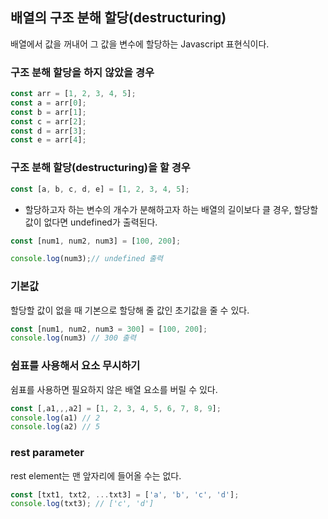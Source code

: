 ## 배열의 구조 분해 할당(destructuring)
배열에서 값을 꺼내어 그 값을 변수에 할당하는 Javascript 표현식이다.

### 구조 분해 할당을 하지 않았을 경우
```javascript
const arr = [1, 2, 3, 4, 5];
const a = arr[0];
const b = arr[1];
const c = arr[2];
const d = arr[3];
const e = arr[4];
```

### 구조 분해 할당(destructuring)을 할 경우

```javascript
const [a, b, c, d, e] = [1, 2, 3, 4, 5];
```

- 할당하고자 하는 변수의 개수가 분해하고자 하는 배열의 길이보다 클 경우, 할당할 값이 없다면 undefined가 출력된다.

```javascript
const [num1, num2, num3] = [100, 200];

console.log(num3);// undefined 출력
```
### 기본값
할당할 값이 없을 때 기본으로 할당해 줄 값인 초기값을 줄 수 있다.

```javascript
const [num1, num2, num3 = 300] = [100, 200];
console.log(num3) // 300 출력
```

### 쉼표를 사용해서 요소 무시하기
쉼표를 사용하면 필요하지 않은 배열 요소를 버릴 수 있다.

```javascript
const [,a1,,,a2] = [1, 2, 3, 4, 5, 6, 7, 8, 9];
console.log(a1) // 2
console.log(a2) // 5
```

### rest parameter
rest element는 맨 앞자리에 들어올 수는 없다.

```javascript
const [txt1, txt2, ...txt3] = ['a', 'b', 'c', 'd'];
console.log(txt3); // ['c', 'd']
```
